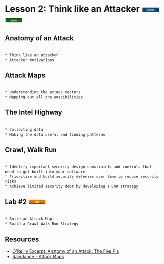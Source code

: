 # Lesson 2: Think like an Attacker [![slides](../_images/slides-clean.png)](slides/may-dso-bootcamp-week-one-lesson-two.pdf)[![view](../_images/view-clean.png)](https://speakerdeck.com/devsecops/devsecops-bootcamp-week-1-lesson-2)



## Anatomy of an Attack 

```

* Think like an attacker
* Attacker motivations

```

## Attack Maps 

```

* Understanding the attack vectors
* Mapping out all the possibilities

```

## The Intel Highway 

```

* Collecting data
* Making the data useful and finding patterns

```

## Crawl, Walk Run 

```

* Identify important security design constraints and controls that need to get built into your software
* Prioritize and build security defenses over time to reduce security risks
* Achieve limited security debt by developing a CWR strategy

```


## Lab #2 [![slides](../_images/lab-clean.png)]()

```

* Build an Attack Map
* Build a Crawl Walk Run Strategy
```

## Resources

* [O'Reilly Excerpt, Anatomy of an Attack: The Five P's](http://www.onjava.com/pub/a/security/excerpt/SnortandIDSTools_chap1/index.html)
* [Raindance - Attack Maps](https://github.com/devsecops/raindance)

